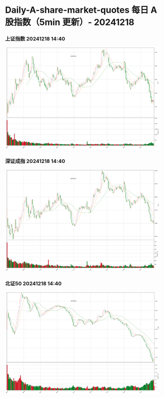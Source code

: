 
# Daily-A-share-market-quotes 每日 A 股指数（5min 更新）- 20241218

### 上证指数 20241218 14:40
![](./fig/2024/12/20241218-sh000001.png)

### 深证成指 20241218 14:40
![](./fig/2024/12/20241218-sz399001.png)

### 北证50 20241218 14:40
![](./fig/2024/12/20241218-bj899050.png)
